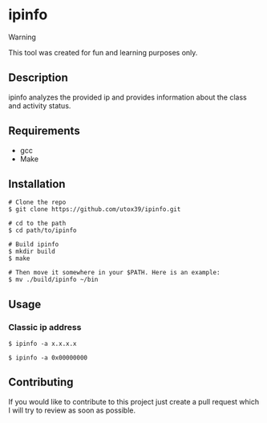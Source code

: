 # ipinfo

> [!WARNING]
> This tool was created for fun and learning purposes only.

## Description

ipinfo analyzes the provided ip and provides information about the class and activity status.

## Requirements

- gcc
- Make

## Installation

```console
# Clone the repo
$ git clone https://github.com/utox39/ipinfo.git

# cd to the path
$ cd path/to/ipinfo

# Build ipinfo
$ mkdir build
$ make

# Then move it somewhere in your $PATH. Here is an example:
$ mv ./build/ipinfo ~/bin

```

## Usage

### Classic ip address

```console
$ ipinfo -a x.x.x.x
```

```console
$ ipinfo -a 0x00000000
```

## Contributing

If you would like to contribute to this project just create a pull request which I will try to review as soon as possible.
